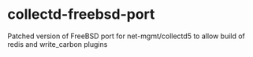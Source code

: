 collectd-freebsd-port
=====================

Patched version of FreeBSD port for net-mgmt/collectd5 to allow build of redis and write_carbon plugins